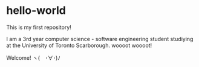 # hello-world
This is my first repository!

I am a 3rd year computer science - software engineering student studiying at the University of Toronto Scarborough.
woooot woooot!

Welcome! ヽ(　･∀･)ﾉ
